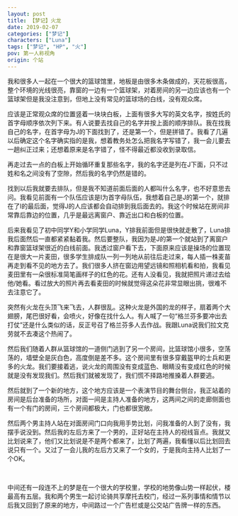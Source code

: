 ```yaml
---
layout: post
title: 【梦记】火龙
date: 2019-02-07
categories: ["梦记"]
characters: ["Luna"]
tags: ["梦记", "HP", "火"]
pov: 第一人称视角
origin: 个站
---
```


我和很多人一起在一个很大的篮球馆里，地板是由很多木条做成的，天花板很高，整个环境的光线很亮，靠窗的一边有一个篮球架，对着房间的另一边应该也有一个篮球架但是我没注意到，但地上没有常见的篮球场的白线，没有观众席。

应该是正常观众席的位置竖着一块块白板，上面有很多大写的英文名字，按姓氏的首字母顺序依次列下来。有人说要去找自己的名字并按上面的顺序排队。我在找我自己的名字，在首字母为J的下面找到了，还是第一个，但是拼错了。我看了几遍以后确定这个名字确实指的是我，想着教务处怎么把我名字写错了，我一会儿要去一趟纠正过来；还想着原来是名字错了，怪不得最近都没收到录取信。

再走过去一点的白板上开始循环重复那些名字，我的名字还是列在J下面，只不过姓和名之间没有了空隙，然后我的名字仍然是错的。

找到以后我就要去排队，但是我不知道前面后面的人都叫什么名字，也不好意思去问。我看见前面有一个队伍应该是I为首字母队伍，我想着自己是J的第一个，就排在了I的最后面，觉得J的人应该都会自动排到我后面去的。我这个时候站在房间非常靠后靠边的位置，几乎是最远离窗户、靠近出口和白板的位置。

后来我看见了初中同学Y和小学同学Luna，Y排我前面但是很快就走散了，Luna排我后面然后一直都紧紧黏着我。然后要整队，我因为是J的第一个就站到了离窗户和靠窗篮球架很近的白线前面。我透过窗户看下去，下面原来应该是操场的位置现在是很大一片麦田，很多学生排成队一列一列地从前往后走过来，每人插一株麦苗再走到看不见的地方去了。我们很多人挤在窗边用望远镜和照相机看和拍，我看见麦田里有一朵很标准简笔画样子的红色的花。还有人没看见，我就把照片递过去给他/她看。看过放大的照片再去看麦田的时候就觉得这朵花非常显眼出挑，很难不去注意它了。

突然有火龙在头顶飞来飞去，人群很乱。这种火龙是外国的龙的样子，扇着两个大翅膀，尾巴很好看，会喷火，好像在找什么人。有人喊了一句“格兰芬多要冲出去打仗”还是什么类似的话，反正号召了格兰芬多人去作战。我跟Luna说我们拉文克劳就不去凑这个热闹了。

然后我们随着人群从篮球馆的一道侧门逃到了另一个房间，比篮球馆小很多，空荡荡的，墙壁全是灰白色，高度倒是差不多。这个房间里有很多穿戴盔甲的士兵和更多的火龙。我们要接着逃，说火龙的周围没有变成蓝色、眼睛没有变成红色的时候就是没有发现我们。然后我们就被发现了，我们慌不择路地推搡着人群要逃。

然后就到了一个新的地方，这个地方应该是一个表演节目的舞台侧台，我正站着的房间是后台准备的场所，对面一间是主持人准备的地方，这两间之间的走廊侧面也有一个有门的房间，三个房间都极大，门也都很宽敞。

然后两个男主持人站在对面房间门口向我用手势比划，问我准备的人到了没有，我摆手说没到。然后我的左后方来了一个男的，正好站在主持人的视线盲点。我就又比划说来了，他们又比划说是不是两个都来了，比划了两遍，我看懂以后比划回去说只有一个。又过了一会儿我的左后方又来了一个女的，于是我向主持人比划了一个OK。

<br>

中间还有一段连不上的梦是在一个很大的学校里，学校的地势像山势一样起伏，楼最高有五层。我和两个男生一起讨论骑共享摩托去校门，经过一系列事情和情节以后我又回到了原来的地方，中间路过一个广告栏或是公交站广告牌一样的东西。